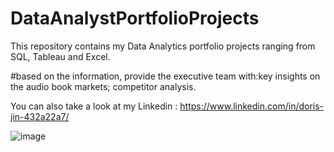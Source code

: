 # DataAnalystPortfolioProjects

This repository contains my Data Analytics portfolio projects ranging from SQL, Tableau and Excel.

#based on the information, provide the executive team with:key insights on the audio book markets; competitor analysis.
 
You can also take a look at my Linkedin : https://www.linkedin.com/in/doris-jin-432a22a7/

![image](https://github.com/dorisjin1003/DataAnalystPortfolioProjects/assets/158774060/56fe67ec-c439-4866-baa2-20ab259ea162)

